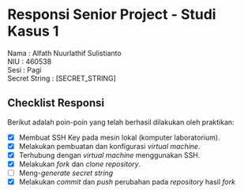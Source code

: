 # Responsi Senior Project - Studi Kasus 1

Nama : Alfath Nuurlathif Sulistianto  
NIU : 460538  
Sesi : Pagi  
Secret String : [SECRET_STRING]

## Checklist Responsi

Berikut adalah poin-poin yang telah berhasil dilakukan oleh praktikan:

- [x] Membuat SSH Key pada mesin lokal (komputer laboratorium).
- [x] Melakukan pembuatan dan konfigurasi _virtual machine_.
- [x] Terhubung dengan _virtual machine_ menggunakan SSH.
- [x] Melakukan _fork_ dan _clone_ _repository_.
- [ ] Meng-_generate_ _secret string_
- [x] Melakukan _commit_ dan _push_ perubahan pada _repository_ hasil _fork_